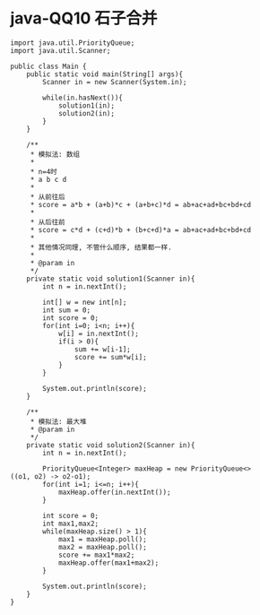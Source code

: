 # java-QQ10 石子合并


    import java.util.PriorityQueue;
    import java.util.Scanner;
    
    public class Main {
        public static void main(String[] args){
            Scanner in = new Scanner(System.in);
    
            while(in.hasNext()){
                solution1(in);
                solution2(in);
            }
        }
    
        /**
         * 模拟法: 数组
         *
         * n=4时
         * a b c d
         *
         * 从前往后
         * score = a*b + (a+b)*c + (a+b+c)*d = ab+ac+ad+bc+bd+cd
         *
         * 从后往前
         * score = c*d + (c+d)*b + (b+c+d)*a = ab+ac+ad+bc+bd+cd
         *
         * 其他情况同理, 不管什么顺序, 结果都一样.
         *
         * @param in
         */
        private static void solution1(Scanner in){
            int n = in.nextInt();
    
            int[] w = new int[n];
            int sum = 0;
            int score = 0;
            for(int i=0; i<n; i++){
                w[i] = in.nextInt();
                if(i > 0){
                    sum += w[i-1];
                    score += sum*w[i];
                }
            }
    
            System.out.println(score);
        }
    
        /**
         * 模拟法: 最大堆
         * @param in
         */
        private static void solution2(Scanner in){
            int n = in.nextInt();
    
            PriorityQueue<Integer> maxHeap = new PriorityQueue<>((o1, o2) -> o2-o1);
            for(int i=1; i<=n; i++){
                maxHeap.offer(in.nextInt());
            }
    
            int score = 0;
            int max1,max2;
            while(maxHeap.size() > 1){
                max1 = maxHeap.poll();
                max2 = maxHeap.poll();
                score += max1*max2;
                maxHeap.offer(max1+max2);
            }
    
            System.out.println(score);
        }
    }

  

